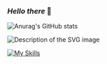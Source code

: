 ### *Hello there* 👋


![Anurag's GitHub stats](https://github-readme-stats.vercel.app/api?username=rock-32&show_icons=true&theme=transparent)

<img src="[relative_path_to_your_svg_file.svg](https://raw.githubusercontent.com/trinib/trinib/snake/github-contribution-grid-snake-dark.svg)" alt="Description of the SVG image">


[![My Skills](https://skillicons.dev/icons?i=dotnet,cs,react,redux,js,html,css,bootstrap)](https://skillicons.dev)
<!--
**rock-32/rock-32** is a ✨ _special_ ✨ repository because its `README.md` (this file) appears on your GitHub profile.

Here are some ideas to get you started:

- 🔭 I’m currently working on ...
- 🌱 I’m currently learning ...
- 👯 I’m looking to collaborate on ...
- 🤔 I’m looking for help with ...
- 💬 Ask me about ...
- 📫 How to reach me: ...
- 😄 Pronouns: ...
- ⚡ Fun fact: ...
-->
